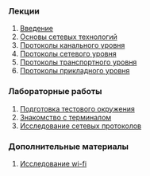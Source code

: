 ### Лекции

1. [Введение](./ta43_intro.svg)
1. [Основы сетевых технологий](./ta43_network.svg)
1. [Протоколы канального уровня](./ta43_data_link_protocols.svg)
1. [Протоколы сетевого уровня]()
1. [Протоколы транспортного уровня]()
1. [Протоколы прикладного уровня]()

### Лабораторные работы

1. [Подготовка тестового окружения](./ta43_lab_env.svg)
1. [Знакомcтво с терминалом](./ta43_lab_terminal.svg)
1. [Исследование сетевых протоколов](./ta43_lab_protocols.svg)


### Дополнительные материалы

1. [Исследование wi-fi](./ta43_wi-fi.svg)

